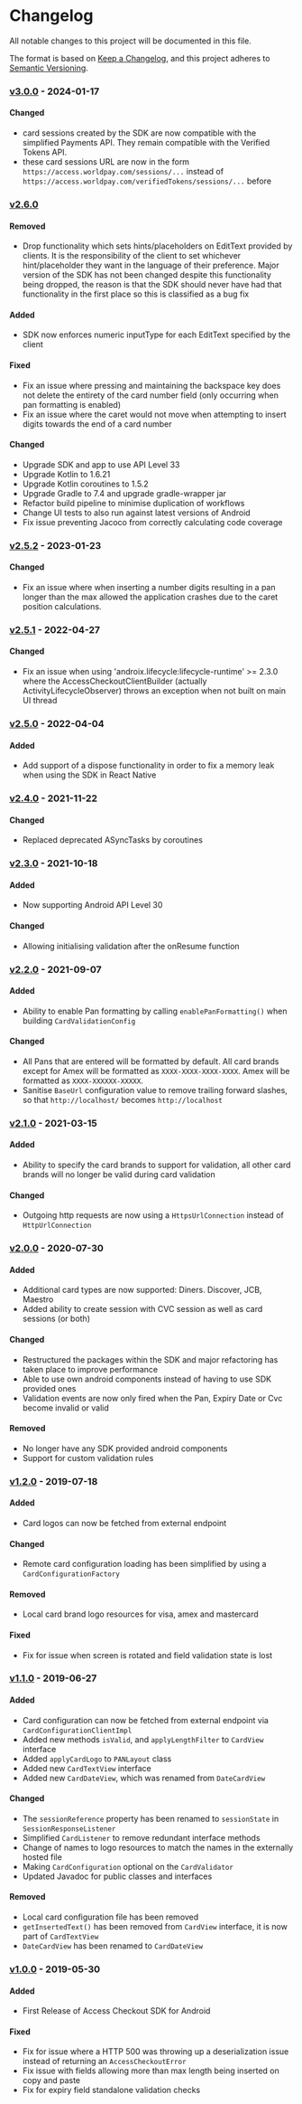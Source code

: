 # Changelog
All notable changes to this project will be documented in this file.

The format is based on [Keep a Changelog](https://keepachangelog.com/en/1.0.0/), and this project adheres to [Semantic Versioning](https://semver.org/spec/v2.0.0.html).

### [v3.0.0](https://github.com/Worldpay/access-checkout-android/releases/tag/v3.0.0) - 2024-01-17
#### Changed
- card sessions created by the SDK are now compatible with the simplified Payments API. They remain compatible with the Verified Tokens API.
- these card sessions URL are now in the form `https://access.worldpay.com/sessions/...` instead of `https://access.worldpay.com/verifiedTokens/sessions/...` before

### [v2.6.0](https://github.com/Worldpay/access-checkout-android/releases/tag/v2.6.0)
#### Removed
- Drop functionality which sets hints/placeholders on EditText provided by clients. It is the responsibility of the client to set whichever hint/placeholder they want in the language of their preference. Major version of the SDK has not been changed despite this functionality being dropped, the reason is that the SDK should never have had that functionality in the first place so this is classified as a bug fix

#### Added
- SDK now enforces numeric inputType for each EditText specified by the client

#### Fixed
- Fix an issue where pressing and maintaining the backspace key does not delete the entirety of the card number field (only occurring when pan formatting is enabled)
- Fix an issue where the caret would not move when attempting to insert digits towards the end of a card number

#### Changed
- Upgrade SDK and app to use API Level 33
- Upgrade Kotlin to 1.6.21
- Upgrade Kotlin coroutines to 1.5.2
- Upgrade Gradle to 7.4 and upgrade gradle-wrapper jar
- Refactor build pipeline to minimise duplication of workflows 
- Change UI tests to also run against latest versions of Android
- Fix issue preventing Jacoco from correctly calculating code coverage

### [v2.5.2](https://github.com/Worldpay/access-checkout-android/releases/tag/v2.5.2) - 2023-01-23
#### Changed
- Fix an issue where when inserting a number digits resulting in a pan longer than the max allowed the application crashes due to the caret position calculations.

### [v2.5.1](https://github.com/Worldpay/access-checkout-android/releases/tag/v2.5.1) - 2022-04-27
#### Changed
- Fix an issue when using 'androix.lifecycle:lifecycle-runtime' >= 2.3.0 where the AccessCheckoutClientBuilder (actually ActivityLifecycleObserver) throws an exception when not built on main UI thread

### [v2.5.0](https://github.com/Worldpay/access-checkout-android/releases/tag/v2.5.0) - 2022-04-04
#### Added
- Add support of a dispose functionality in order to fix a memory leak when using the SDK in React Native

### [v2.4.0](https://github.com/Worldpay/access-checkout-android/releases/tag/v2.4.0) - 2021-11-22
#### Changed
- Replaced deprecated ASyncTasks by coroutines 

### [v2.3.0](https://github.com/Worldpay/access-checkout-android/releases/tag/v2.3.0) - 2021-10-18
#### Added
- Now supporting Android API Level 30

#### Changed
- Allowing initialising validation after the onResume function

### [v2.2.0](https://github.com/Worldpay/access-checkout-android/releases/tag/v2.2.0) - 2021-09-07
#### Added
- Ability to enable Pan formatting by calling `enablePanFormatting()` when building `CardValidationConfig`

#### Changed
- All Pans that are entered will be formatted by default. All card brands except for Amex will be formatted as `XXXX-XXXX-XXXX-XXXX`. Amex will be formatted as `XXXX-XXXXXX-XXXXX`.
- Sanitise `BaseUrl` configuration value to remove trailing forward slashes, so that `http://localhost/` becomes `http://localhost`

### [v2.1.0](https://github.com/Worldpay/access-checkout-android/releases/tag/v2.1.0) - 2021-03-15
#### Added
- Ability to specify the card brands to support for validation, all other card brands will no longer be valid during card validation

#### Changed
- Outgoing http requests are now using a `HttpsUrlConnection` instead of `HttpUrlConnection`

### [v2.0.0](https://github.com/Worldpay/access-checkout-android/releases/tag/v2.0.0) - 2020-07-30
#### Added
- Additional card types are now supported: Diners. Discover, JCB, Maestro
- Added ability to create session with CVC session as well as card sessions (or both)

#### Changed
- Restructured the packages within the SDK and major refactoring has taken place to improve performance
- Able to use own android components instead of having to use SDK provided ones
- Validation events are now only fired when the Pan, Expiry Date or Cvc become invalid or valid

#### Removed
- No longer have any SDK provided android components
- Support for custom validation rules

### [v1.2.0](https://github.com/Worldpay/access-checkout-android/releases/tag/v1.2.0) - 2019-07-18
#### Added
- Card logos can now be fetched from external endpoint

#### Changed
- Remote card configuration loading has been simplified by using a `CardConfigurationFactory`

#### Removed
- Local card brand logo resources for visa, amex and mastercard

#### Fixed
- Fix for issue when screen is rotated and field validation state is lost

### [v1.1.0](https://github.com/Worldpay/access-checkout-android/releases/tag/v1.1.0) - 2019-06-27
#### Added
- Card configuration can now be fetched from external endpoint via `CardConfigurationClientImpl`
- Added new methods `isValid`, and `applyLengthFilter` to `CardView` interface
- Added `applyCardLogo` to `PANLayout` class
- Added new `CardTextView` interface
- Added new `CardDateView`, which was renamed from `DateCardView`

#### Changed
- The `sessionReference` property has been renamed to `sessionState` in `SessionResponseListener`
- Simplified `CardListener` to remove redundant interface methods
- Change of names to logo resources to match the names in the externally hosted file
- Making `CardConfiguration` optional on the `CardValidator`
- Updated Javadoc for public classes and interfaces

#### Removed
- Local card configuration file has been removed
- `getInsertedText()` has been removed from `CardView` interface, it is now part of `CardTextView`
- `DateCardView` has been renamed to `CardDateView`

### [v1.0.0](https://github.com/Worldpay/access-checkout-android/releases/tag/v1.0.0) - 2019-05-30
#### Added
- First Release of Access Checkout SDK for Android

#### Fixed
- Fix for issue where a HTTP 500 was throwing up a deserialization issue instead of returning an `AccessCheckoutError`
- Fix issue with fields allowing more than max length being inserted on copy and paste
- Fix for expiry field standalone validation checks
